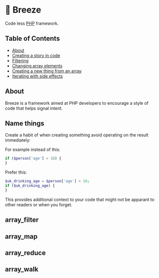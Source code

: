 # 🍃 Breeze
Code less [PHP](http://php.net/) framework.

## Table of Contents
* [About](#about)
* [Creating a story in code](#name_things)
* [Filtering](#array_filter)
* [Changing array elements](#array_map)
* [Creating a new thing from an array](#array_reduce)
* [Iterating with side effects](#array_walk)

## About

Breeze is a framework aimed at PHP developers to encourage a style of code that helps signal intent.


## Name things

Create a habit of when creating something avoid operating on the result immediately:

For example instead of this:

```php
if ($person['age'] > 18) {
}
```

Prefer this:

```php
$uk_drinking_age = $person['age'] > 18;
if ($uk_drinking_age) {
}
 ```
 
This provides additional context to your code that might not be apparant to other readers or when you forget.
## array_filter

## array_map

## array_reduce

## array_walk

